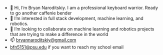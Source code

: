 - 👋 Hi, I’m Bryan Naroditskiy. I am a professional keyboard warrior. Ready to go another caffenie bender
- 👀 I’m interested in full stack development, machine learning, and robotics.
- 💞️ I’m looking to collaborate on machine learning and robotics projects that are trying to make a difference in the world
- 📫 bryannaroditskiy@gmail.com
- bfn5151@psu.edu if you want to reach my school email


